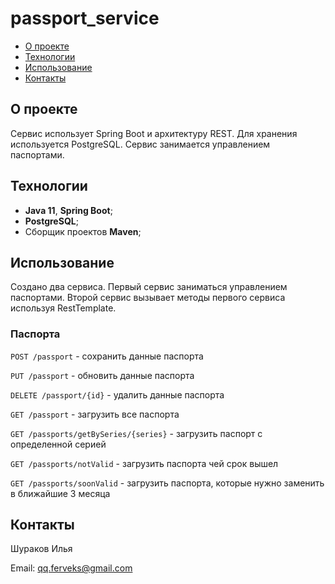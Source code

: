 # passport_service

+ [О проекте](#О-проекте)
+ [Технологии](#Технологии)
+ [Использование](#Использование)
+ [Контакты](#Контакты)

## О проекте

Сервис использует Spring Boot и архитектуру REST. Для хранения используется PostgreSQL. Сервис занимается управлением
паспортами.

## Технологии

+ **Java 11**, **Spring Boot**;
+ **PostgreSQL**;
+ Сборщик проектов **Maven**;

## Использование
Создано два сервиса. Первый сервис заниматься управлением паспортами.
Второй сервис вызывает методы первого сервиса используя RestTemplate.
### Паспорта

`POST /passport` - сохранить данные паспорта

`PUT /passport` - обновить данные паспорта

`DELETE /passport/{id}` - удалить данные паспорта

`GET /passport` - загрузить все паспорта

`GET /passports/getBySeries/{series}` - загрузить паспорт с определенной серией

`GET /passports/notValid` - загрузить паспорта чей срок вышел

`GET /passports/soonValid` - загрузить паспорта, которые нужно заменить в ближайшие 3 месяца

## Контакты

Шураков Илья

Email: qq.ferveks@gmail.com